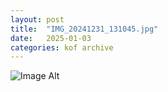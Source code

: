 ```yaml
---
layout:	post
title:	"IMG_20241231_131045.jpg"
date:	2025-01-03
categories:	kof archive
---
```


![Image Alt](https://k0f.github.io/assets/IMG_20241231_131045.jpg)